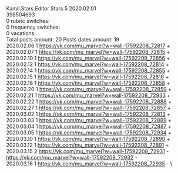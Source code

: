 Kamil.Stars	Editor Stars 5 2020.02.01\
398504693\
0 rubric switches:\
0 frequency switches:\
0 vacations:\
Total posts amount: 20	Posts dates amount: 19\
2020.02.06 1 https://vk.com/mu_marvel?w=wall-17592208_72817 + \
2020.02.07 1 https://vk.com/mu_marvel?w=wall-17592208_72815 + \
2020.02.10 1 https://vk.com/mu_marvel?w=wall-17592208_72856 + \
2020.02.12 1 https://vk.com/mu_marvel?w=wall-17592208_72814 + \
2020.02.14 1 https://vk.com/mu_marvel?w=wall-17592208_72855 + \
2020.02.15 1 https://vk.com/mu_marvel?w=wall-17592208_72816 + \
2020.02.18 1 https://vk.com/mu_marvel?w=wall-17592208_72858 + \
2020.02.20 1 https://vk.com/mu_marvel?w=wall-17592208_72859 + \
2020.02.21 1 https://vk.com/mu_marvel?w=wall-17592208_72933 + \
2020.02.22 1 https://vk.com/mu_marvel?w=wall-17592208_72888 + \
2020.02.27 1 https://vk.com/mu_marvel?w=wall-17592208_72857 + \
2020.03.02 1 https://vk.com/mu_marvel?w=wall-17592208_72813 + \
2020.03.03 1 https://vk.com/mu_marvel?w=wall-17592208_72889 + \
2020.03.04 1 https://vk.com/mu_marvel?w=wall-17592208_72887 + \
2020.03.05 1 https://vk.com/mu_marvel?w=wall-17592208_72934 + \
2020.03.10 1 https://vk.com/mu_marvel?w=wall-17592208_72890 + \
2020.03.12 1 https://vk.com/mu_marvel?w=wall-17592208_72891 + \
2020.03.15 2 https://vk.com/mu_marvel?w=wall-17592208_72931 - https://vk.com/mu_marvel?w=wall-17592208_72932 - \
2020.03.16 1 https://vk.com/mu_marvel?w=wall-17592208_72935 - \
